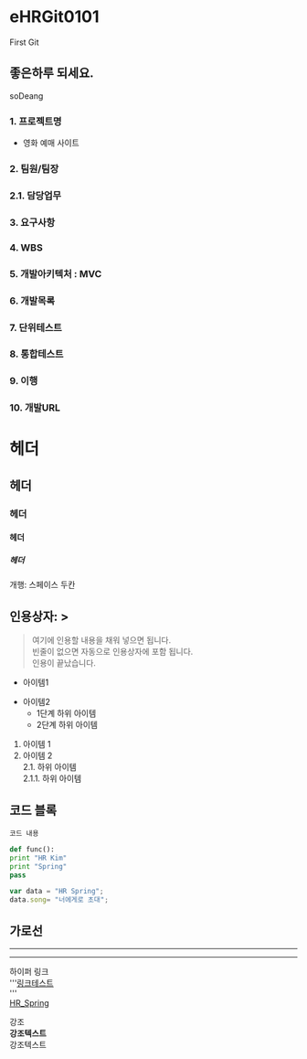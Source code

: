 # eHRGit0101
First Git

## 좋은하루 되세요.
soDeang

### 1. 프로젝트명
  - 영화 예매 사이트
  
### 2. 팀원/팀장

### 2.1. 담당업무

### 3. 요구사항

### 4. WBS

### 5. 개발아키텍처 : MVC

### 6. 개발목록

### 7. 단위테스트

### 8. 통합테스트
 
### 9. 이행

### 10. 개발URL  

# 헤더  
## 헤더  
### 헤더  
#### 헤더  
##### 헤더  
개행: 스페이스 두칸  

## 인용상자: >
> 여기에 인용할 내용을 채워 넣으면 됩니다.  
  빈줄이 없으면 자동으로 인용상자에 포함 됩니다.  
  인용이 끝났습니다.  
  
- 아이템1  
+ 아이템2  
  - 1단계 하위 아이템  
  * 2단계 하위 아이템  
  
1. 아이템 1  
2. 아이템 2  
   2.1. 하위 아이템  
       2.1.1. 하위 아이템  

## 코드 블록  
``` 프로그래밍 언어이름  
코드 내용  
```  

```python  
def func():
print "HR Kim"  
print "Spring"  
pass  
```

```javascript
var data = "HR Spring";  
data.song= "너에게로 초대";  
```


가로선
---  
***  
----------

하이퍼 링크  
'''[링크테스트](URL "설명")  
'''  
[HR_Spring](https://cafe.naver.com/kndjang "SIST 강북 스프링")  

강조  
__강조텍스트__  
강조텍스트  

